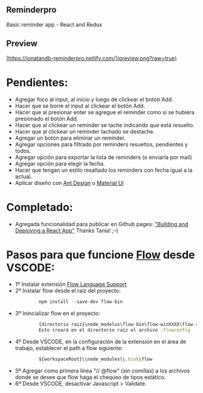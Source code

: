 ## Reminderpro

Basic reminder app - React and Redux

## Preview
[https://jonatandb-reminderpro.netlify.com/](preview.png?raw=true)

# Pendientes:
- Agregar foco al input, al inicio y luego de clickear el botón Add.
- Hacer que se borre el input al clickear el botón Add.
- Hacer que al presionar enter se agregue el reminder como si se hubiera presionado el botón Add.
- Hacer que al clickear un reminder se tache indicando que está resuelto.
- Hacer que al clickear un reminder tachado se destache.
- Agregar un botón para eliminar un reminder.
- Agregar opciones para filtrado por reminders resueltos, pendientes y todos.
- Agregar opción para exportar la lista de reminders (o enviarla por mail)
- Agregar opción para elegir la fecha.
- Hacer que tengan un estilo resaltado los reminders con fecha igual a la actual. 
- Aplicar diseño con [Ant Design](https://ant.design/) o [Material UI](https://material-ui.com/getting-started/installation/)

# Completado:
- Agregada funcionalidad para publicar en Github pages: ["Building and Deploying a React App"](https://www.taniarascia.com/getting-started-with-react/) Thanks Tania! ;-)
# Pasos para que funcione [Flow](https://flow.org/en/docs/usage/) desde VSCODE:
- 1º Instalar extensión [Flow Language Support](https://marketplace.visualstudio.com/items?itemName=flowtype.flow-for-vscode)
- 2º Instalar flow desde el raíz del proyecto:
```javascript
            npm install --save-dev flow-bin
```
- 3º Inincializar flow en el proyecto:
```javascript
            {directorio raiz}\node_modelus\flow-bin\flow-winXXXX\flow.exe init
            Esto creará en el directorio raíz el archivo .flowconfig
```
- 4º Desde VSCODE, en la configuración de la extensión en el área de trabajo, establecer el path a flow siguiente:
```javascript
            ${workspaceRoot}\\node_modules\\.bin\\flow
```
- 5º Agregar como primera línea "// @flow" (sin comillas) a los archivos donde se desee que flow haga el chequeo de tipos estático.
- 6º Desde VSCODE, desactivar Javascript > Validate.
